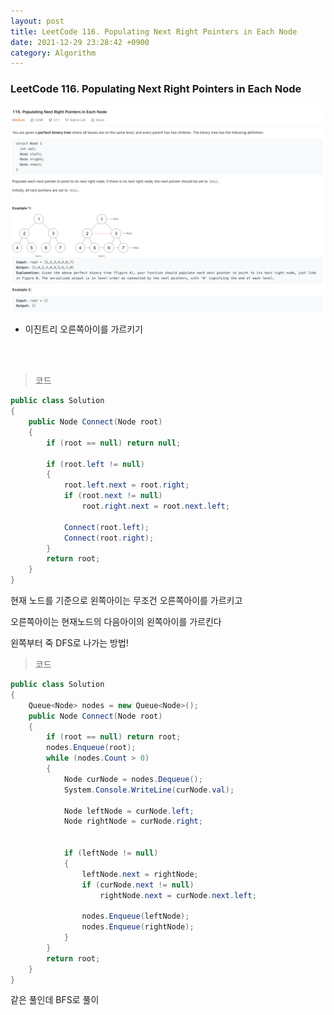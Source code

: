 ```yaml
---
layout: post
title: LeetCode 116. Populating Next Right Pointers in Each Node
date: 2021-12-29 23:28:42 +0900
category: Algorithm
---
```

### LeetCode 116. Populating Next Right Pointers in Each Node

![](/assets/img/leetcode/116.png)

- 이진트리 오른쪽아이를 가르키기

<br><br>

>코드

```c#
public class Solution
{
    public Node Connect(Node root)
    {
        if (root == null) return null;

        if (root.left != null)
        {
            root.left.next = root.right;
            if (root.next != null)
                root.right.next = root.next.left;

            Connect(root.left);
            Connect(root.right);
        }
        return root;
    }
}
```

현재 노드를 기준으로 왼쪽아이는 무조건 오른쪽아이를 가르키고

오른쪽아이는 현재노드의 다음아이의 왼쪽아이를 가르킨다

왼쪽부터 죽 DFS로 나가는 방법!

>코드

```c#
public class Solution
{
    Queue<Node> nodes = new Queue<Node>();
    public Node Connect(Node root)
    {
        if (root == null) return root;
        nodes.Enqueue(root);
        while (nodes.Count > 0)
        {
            Node curNode = nodes.Dequeue();
            System.Console.WriteLine(curNode.val);

            Node leftNode = curNode.left;
            Node rightNode = curNode.right;


            if (leftNode != null)
            {
                leftNode.next = rightNode;
                if (curNode.next != null)
                    rightNode.next = curNode.next.left;

                nodes.Enqueue(leftNode);
                nodes.Enqueue(rightNode);
            }
        }
        return root;
    }
}
```

같은 풀인데 BFS로 풀이

